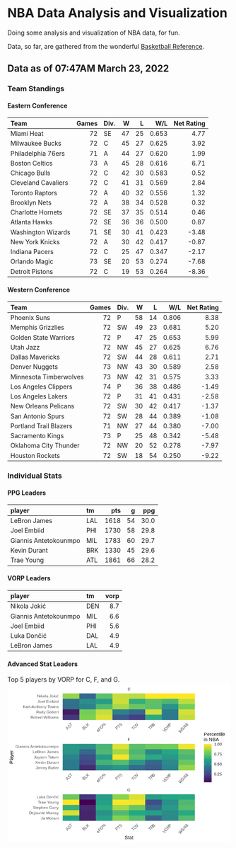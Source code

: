 # NBA Data Analysis and Visualization

Doing some analysis and visualization of NBA data, for fun.

Data, so far, are gathered from the wonderful [Basketball
Reference](https://www.basketball-reference.com/).

## Data as of 07:47AM March 23, 2022

### Team Standings

#### Eastern Conference

| Team                | Games | Div. |  W |  L |   W/L | Net Rating |
| :------------------ | ----: | :--- | -: | -: | ----: | ---------: |
| Miami Heat          |    72 | SE   | 47 | 25 | 0.653 |       4.77 |
| Milwaukee Bucks     |    72 | C    | 45 | 27 | 0.625 |       3.92 |
| Philadelphia 76ers  |    71 | A    | 44 | 27 | 0.620 |       1.99 |
| Boston Celtics      |    73 | A    | 45 | 28 | 0.616 |       6.71 |
| Chicago Bulls       |    72 | C    | 42 | 30 | 0.583 |       0.52 |
| Cleveland Cavaliers |    72 | C    | 41 | 31 | 0.569 |       2.84 |
| Toronto Raptors     |    72 | A    | 40 | 32 | 0.556 |       1.32 |
| Brooklyn Nets       |    72 | A    | 38 | 34 | 0.528 |       0.32 |
| Charlotte Hornets   |    72 | SE   | 37 | 35 | 0.514 |       0.46 |
| Atlanta Hawks       |    72 | SE   | 36 | 36 | 0.500 |       0.87 |
| Washington Wizards  |    71 | SE   | 30 | 41 | 0.423 |     \-3.48 |
| New York Knicks     |    72 | A    | 30 | 42 | 0.417 |     \-0.87 |
| Indiana Pacers      |    72 | C    | 25 | 47 | 0.347 |     \-2.17 |
| Orlando Magic       |    73 | SE   | 20 | 53 | 0.274 |     \-7.68 |
| Detroit Pistons     |    72 | C    | 19 | 53 | 0.264 |     \-8.36 |

#### Western Conference

| Team                   | Games | Div. |  W |  L |   W/L | Net Rating |
| :--------------------- | ----: | :--- | -: | -: | ----: | ---------: |
| Phoenix Suns           |    72 | P    | 58 | 14 | 0.806 |       8.38 |
| Memphis Grizzlies      |    72 | SW   | 49 | 23 | 0.681 |       5.20 |
| Golden State Warriors  |    72 | P    | 47 | 25 | 0.653 |       5.99 |
| Utah Jazz              |    72 | NW   | 45 | 27 | 0.625 |       6.76 |
| Dallas Mavericks       |    72 | SW   | 44 | 28 | 0.611 |       2.71 |
| Denver Nuggets         |    73 | NW   | 43 | 30 | 0.589 |       2.58 |
| Minnesota Timberwolves |    73 | NW   | 42 | 31 | 0.575 |       3.33 |
| Los Angeles Clippers   |    74 | P    | 36 | 38 | 0.486 |     \-1.49 |
| Los Angeles Lakers     |    72 | P    | 31 | 41 | 0.431 |     \-2.58 |
| New Orleans Pelicans   |    72 | SW   | 30 | 42 | 0.417 |     \-1.37 |
| San Antonio Spurs      |    72 | SW   | 28 | 44 | 0.389 |     \-1.08 |
| Portland Trail Blazers |    71 | NW   | 27 | 44 | 0.380 |     \-7.00 |
| Sacramento Kings       |    73 | P    | 25 | 48 | 0.342 |     \-5.48 |
| Oklahoma City Thunder  |    72 | NW   | 20 | 52 | 0.278 |     \-7.97 |
| Houston Rockets        |    72 | SW   | 18 | 54 | 0.250 |     \-9.22 |

### Individual Stats

#### PPG Leaders

| player                | tm  |  pts |  g |  ppg |
| :-------------------- | :-- | ---: | -: | ---: |
| LeBron James          | LAL | 1618 | 54 | 30.0 |
| Joel Embiid           | PHI | 1730 | 58 | 29.8 |
| Giannis Antetokounmpo | MIL | 1783 | 60 | 29.7 |
| Kevin Durant          | BRK | 1330 | 45 | 29.6 |
| Trae Young            | ATL | 1861 | 66 | 28.2 |

#### VORP Leaders

| player                | tm  | vorp |
| :-------------------- | :-- | ---: |
| Nikola Jokić          | DEN |  8.7 |
| Giannis Antetokounmpo | MIL |  6.6 |
| Joel Embiid           | PHI |  5.6 |
| Luka Dončić           | DAL |  4.9 |
| LeBron James          | LAL |  4.9 |

#### Advanced Stat Leaders

Top 5 players by VORP for C, F, and G.
![](README_files/figure-gfm/README-unnamed-chunk-7-1.png)<!-- -->
